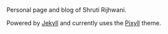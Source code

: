 Personal page and blog of Shruti Rijhwani.

Powered by [Jekyll](http://jekyllrb.com/) and currently uses the [Pixyll](http://www.pixyll.com) theme.
